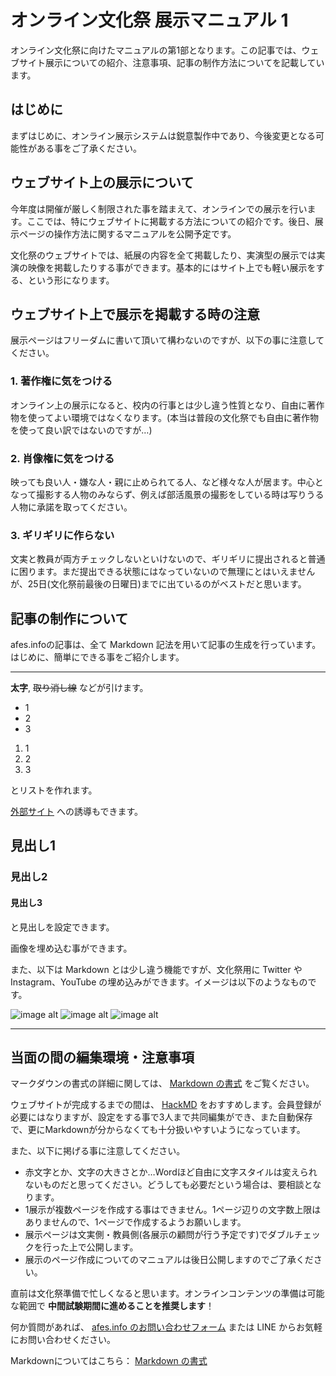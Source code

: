 # オンライン文化祭 展示マニュアル 1

オンライン文化祭に向けたマニュアルの第1部となります。この記事では、ウェブサイト展示についての紹介、注意事項、記事の制作方法についてを記載しています。

## はじめに

まずはじめに、オンライン展示システムは鋭意製作中であり、今後変更となる可能性がある事をご了承ください。

## ウェブサイト上の展示について

今年度は開催が厳しく制限された事を踏まえて、オンラインでの展示を行います。ここでは、特にウェブサイトに掲載する方法についての紹介です。後日、展示ページの操作方法に関するマニュアルを公開予定です。

文化祭のウェブサイトでは、紙展の内容を全て掲載したり、実演型の展示では実演の映像を掲載したりする事ができます。基本的にはサイト上でも軽い展示をする、という形になります。

## ウェブサイト上で展示を掲載する時の注意

展示ページはフリーダムに書いて頂いて構わないのですが、以下の事に注意してください。

### 1. 著作権に気をつける

オンライン上の展示になると、校内の行事とは少し違う性質となり、自由に著作物を使ってよい環境ではなくなります。(本当は普段の文化祭でも自由に著作物を使って良い訳ではないのですが…)

### 2. 肖像権に気をつける

映っても良い人・嫌な人・親に止められてる人、など様々な人が居ます。中心となって撮影する人物のみならず、例えば部活風景の撮影をしている時は写りうる人物に承諾を取ってください。

### 3. ギリギリに作らない

文実と教員が両方チェックしないといけないので、ギリギリに提出されると普通に困ります。まだ提出できる状態にはなっていないので無理にとはいえませんが、25日(文化祭前最後の日曜日)までに出ているのがベストだと思います。


## 記事の制作について

afes.infoの記事は、全て Markdown 記法を用いて記事の生成を行っています。
はじめに、簡単にできる事をご紹介します。


---

**太字**, ~~取り消し線~~ などが引けます。

- 1
- 2
- 3

1. 1
2. 2
3. 3

とリストを作れます。

[外部サイト](https://afes.info) への誘導もできます。

## 見出し1

### 見出し2

#### 見出し3

と見出しを設定できます。

画像を埋め込む事ができます。

また、以下は Markdown とは少し違う機能ですが、文化祭用に Twitter や Instagram、YouTube の埋め込みができます。イメージは以下のようなものです。

![image alt](https://api.afes.info/images/ix64CWGV9dAfiU7VKsQftfpEnCunjykM09borUSK?orig)
![image alt](https://api.afes.info/images/bGVtGYXBUvJxPKWiQtaWMbkEBVM267DfyiDMtsI3?orig)
![image alt](https://api.afes.info/images/ci48u96SdWCNoBlbGqx4VoTyRc1jGf0cKUhcRX5s?orig)

---

## 当面の間の編集環境・注意事項

マークダウンの書式の詳細に関しては、 [Markdown の書式](./markdown.md) をご覧ください。

ウェブサイトが完成するまでの間は、 [HackMD](https://hackmd.io) をおすすめします。会員登録が必要にはなりますが、設定をする事で3人まで共同編集ができ、また自動保存で、更にMarkdownが分からなくても十分扱いやすいようになっています。

また、以下に掲げる事に注意してください。

- 赤文字とか、文字の大きさとか…Wordほど自由に文字スタイルは変えられないものだと思ってください。どうしても必要だという場合は、要相談となります。
- 1展示が複数ページを作成する事はできません。1ページ辺りの文字数上限はありませんので、1ページで作成するようお願いします。
- 展示ページは文実側・教員側(各展示の顧問が行う予定です)でダブルチェックを行った上で公開します。
- 展示のページ作成についてのマニュアルは後日公開しますのでご了承ください。

直前は文化祭準備で忙しくなると思います。オンラインコンテンツの準備は可能な範囲で **中間試験期間に進めることを推奨します**！

何か質問があれば、 [afes.info のお問い合わせフォーム](https://afes.info/contact) または LINE からお気軽にお問い合わせください。

Markdownについてはこちら： [Markdown の書式](./markdown.md)
